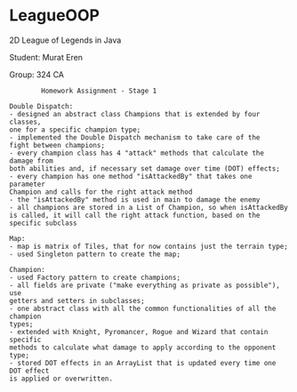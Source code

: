 # LeagueOOP
2D League of Legends in Java


Student: Murat Eren

Group: 324 CA

			Homework Assignment - Stage 1

	Double Dispatch:
	- designed an abstract class Champions that is extended by four classes,
	one for a specific champion type;
	- implemented the Double Dispatch mechanism to take care of the 
	fight between champions;
	- every champion class has 4 "attack" methods that calculate the damage from
	both abilities and, if necessary set damage over time (DOT) effects;
	- every champion has one method "isAttackedBy" that takes one parameter
	Champion and calls for the right attack method
	- the "isAttackedBy" method is used in main to damage the enemy
	- all champions are stored in a List of Champion, so when isAttackedBy
	is called, it will call the right attack function, based on the specific subclass

	Map:
	- map is matrix of Tiles, that for now contains just the terrain type;
	- used Singleton pattern to create the map;
	
	Champion:
	- used Factory pattern to create champions;
	- all fields are private ("make everything as private as possible"), use
	getters and setters in subclasses;
	- one abstract class with all the common functionalities of all the champion
	types;
	- extended with Knight, Pyromancer, Rogue and Wizard that contain specific
	methods to calculate what damage to apply according to the opponent type;
	- stored DOT effects in an ArrayList that is updated every time one DOT effect
	is applied or overwritten.
